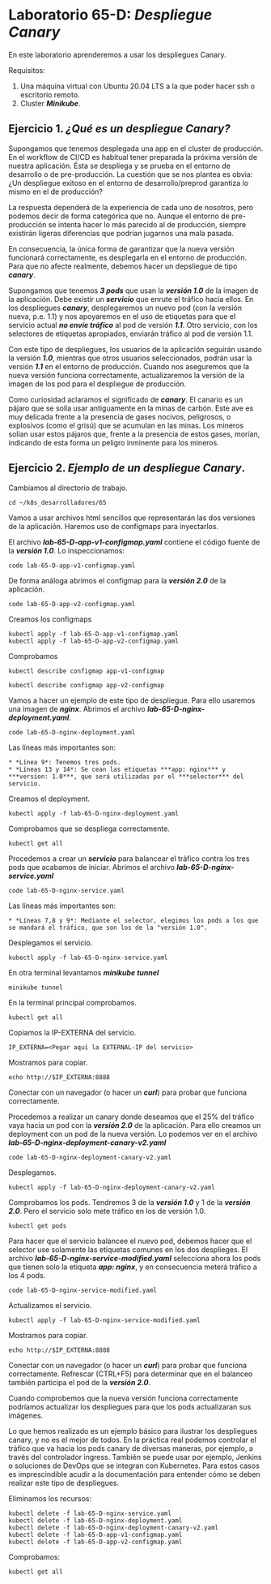 # Laboratorio 65-D: ***Despliegue Canary***
 
En este laboratorio aprenderemos a usar los despliegues Canary.

Requisitos:

1. Una máquina virtual con Ubuntu 20.04 LTS a la que poder hacer ssh o escritorio remoto.
2. Cluster ***Minikube***.

## Ejercicio 1. ***¿Qué es un despliegue Canary?***

Supongamos que tenemos desplegada una app en el cluster de producción. En el workflow de CI/CD es habitual tener preparada la próxima versión de nuestra aplicación. Ésta se despliega y se prueba en el entorno de desarrollo o de pre-producción. La cuestión que se nos plantea es obvia: ¿Un despliegue exitoso en el entorno de desarrollo/preprod garantiza lo mismo en el de producción?

La respuesta dependerá de la experiencia de cada uno de nosotros, pero podemos decir de forma categórica que no. Aunque el entorno de pre-producción se intenta hacer lo más parecido al de producción, siempre existirán ligeras diferencias que podrían jugarnos una mala pasada.

En consecuencia, la única forma de garantizar que la nueva versión funcionará correctamente, es desplegarla en el entorno de producción. Para que no afecte realmente, debemos hacer un depsliegue de tipo ***canary***.

Supongamos que tenemos ***3 pods*** que usan la ***versión 1.0*** de la imagen de la aplicación. Debe existir un ***servicio*** que enrute el tráfico hacia ellos. En los despliegues ***canary***, desplegaremos un nuevo pod (con la versión nueva, p.e. 1.1) y nos apoyaremos en el uso de etiquetas para que el servicio actual ***no envíe tráfico*** al pod de versión ***1.1***. Otro servicio, con los selectores de etiquetas apropiados, enviarán tráfico al pod de versión 1.1.

Con este tipo de despliegues, los usuarios de la aplicación seguirán usando la versión ***1.0***, mientras que otros usuarios seleccionados, podrán usar la versión ***1.1*** en el entorno de producción. Cuando nos aseguremos que la nueva versión funciona correctamente, actualizaremos la versión de la imagen de los pod para el despliegue de producción.

Como curiosidad aclaramos el significado de ***canary***. El canario es un pájaro que se solía usar antiguamente en la minas de carbón. Este ave es muy delicada frente a la presencia de gases nocivos,  peligrosos, o explosivos (como el grisú) que se acumulan en las minas. Los mineros solian usar estos pájaros que, frente a la presencia de estos gases, morían, indicando de esta forma un peligro inminente para los mineros.

## Ejercicio 2. ***Ejemplo de un despliegue Canary***.

Cambiamos al directorio de trabajo.
```
cd ~/k8s_desarrolladores/65
```

Vamos a usar archivos html sencillos que representarán las dos versiones de la aplicación. Haremos uso de configmaps para inyectarlos.

El archivo ***lab-65-D-app-v1-configmap.yaml*** contiene el código fuente de la ***versión 1.0***. Lo inspeccionamos:
```
code lab-65-D-app-v1-configmap.yaml
```

De forma análoga abrimos el configmap para la ***versión 2.0*** de la aplicación.
```
code lab-65-D-app-v2-configmap.yaml
```

Creamos los configmaps
```
kubectl apply -f lab-65-D-app-v1-configmap.yaml
kubectl apply -f lab-65-D-app-v2-configmap.yaml
```

Comprobamos
```
kubectl describe configmap app-v1-configmap
```
```
kubectl describe configmap app-v2-configmap
```

Vamos a hacer un ejemplo de este tipo de despliegue. Para ello usaremos una imagen de ***nginx***. Abrimos el archivo ***lab-65-D-nginx-deployment.yaml***.
```
code lab-65-D-nginx-deployment.yaml
```

Las líneas más importantes son:
```
* *Línea 9*: Tenemos tres pods.
* *Líneas 13 y 14*: Se cean las etiquetas ***app: nginx*** y ***version: 1.0***, que será utilizadas por el ***selector*** del servicio.
```

Creamos el deployment.
```
kubectl apply -f lab-65-D-nginx-deployment.yaml
```

Comprobamos que se despliega correctamente.
```
kubectl get all
```

Procedemos a crear un ***servicio*** para balancear el tráfico contra los tres pods que acabamos de iniciar. Abrimos el archivo ***lab-65-D-nginx-service.yaml***
```
code lab-65-D-nginx-service.yaml
```

Las líneas más importantes son:
```
* *Líneas 7,8 y 9*: Mediante el selector, elegimos los pods a los que se mandará el tráfico, que son los de la "versión 1.0".
```

Desplegamos el servicio.
```
kubectl apply -f lab-65-D-nginx-service.yaml
```

En otra terminal levantamos ***minikube tunnel***
```
minikube tunnel
```

En la terminal principal comprobamos.
```
kubectl get all
```

Copiamos la IP-EXTERNA del servicio.
```
IP_EXTERNA=<Pegar aquí la EXTERNAL-IP del servicio>
```

Mostramos para copiar.
```
echo http://$IP_EXTERNA:8888
```

Conectar con un navegador (o hacer un ***curl***) para probar que funciona correctamente.

Procedemos a realizar un canary donde deseamos que el 25% del tráfico vaya hacia un pod con la ***versión 2.0*** de la aplicación. Para ello creamos un deployment con un pod de la nueva versión. Lo podemos ver en el archivo ***lab-65-D-nginx-deployment-canary-v2.yaml***
```
code lab-65-D-nginx-deployment-canary-v2.yaml
```

Desplegamos.
```
kubectl apply -f lab-65-D-nginx-deployment-canary-v2.yaml
```

Comprobamos los pods. Tendremos 3 de la ***versión 1.0*** y 1 de la ***versión 2.0***. Pero el servicio solo mete tráfico en los de versión 1.0.
```
kubectl get pods
```

Para hacer que el servicio balancee el nuevo pod, debemos hacer que el selector use solamente las etiquetas comunes en los dos desplieges. El archivo ***lab-65-D-nginx-service-modified.yaml*** selecciona ahora los pods que tienen solo la etiqueta ***app: nginx***, y en consecuencia meterá tráfico a los 4 pods.
```
code lab-65-D-nginx-service-modified.yaml
```

Actualizamos el servicio.
```
kubectl apply -f lab-65-D-nginx-service-modified.yaml
```

Mostramos para copiar.
```
echo http://$IP_EXTERNA:8888
```

Conectar con un navegador (o hacer un ***curl***) para probar que funciona correctamente. Refrescar (CTRL+F5) para determinar que en el balanceo también participa el pod de la ***versión 2.0***.

Cuando comprobemos que la nueva versión funciona correctamente podríamos actualizar los despliegues para que los pods actualizaran sus imágenes.

Lo que hemos realizado es un ejemplo básico para ilustrar los despliegues canary, y no es el mejor de todos. En la práctica real podemos controlar el tráfico que va hacia los pods canary de diversas maneras, por ejemplo, a través del controlador ingress. También se puede usar por ejemplo, Jenkins o soluciones de DevOps que se integran con Kubernetes. Para estos casos es imprescindible acudir a la documentación para entender cómo se deben realizar este tipo de despliegues.

Eliminamos los recursos:
```
kubectl delete -f lab-65-D-nginx-service.yaml
kubectl delete -f lab-65-D-nginx-deployment.yaml
kubectl delete -f lab-65-D-nginx-deployment-canary-v2.yaml
kubectl delete -f lab-65-D-app-v1-configmap.yaml
kubectl delete -f lab-65-D-app-v2-configmap.yaml
```

Comprobamos:
```
kubectl get all
```




